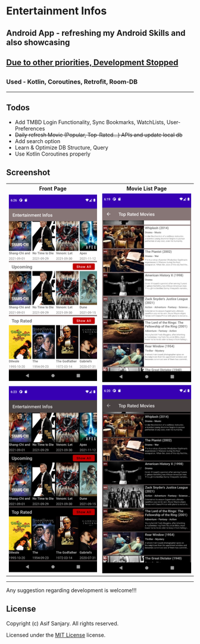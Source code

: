 <h1>Entertainment Infos</h1>
<h2>Android App - refreshing my Android Skills and also showcasing</h2>
<h2><u>Due to other priorities, Development Stopped</u><h2>
<h3><strong>Used</strong> - Kotlin, Coroutines, Retrofit, Room-DB</h2>
<hr>
<h2>Todos</h2>
<ul>
  <li>Add TMBD Login Functionality, Sync Bookmarks, WatchLists, User-Preferences</li>
  <li><del>Daily refresh Movie (Popular, Top-Rated...) APIs and update local db</de></li>
  <li>Add search option</li>
  <li>Learn & Optimize DB Structure, Query</li>
  <li>Use Kotlin Coroutines properly</li>
</ul>

<h2>Screenshot</h2>
<table>
  <tr>
    <th>Front Page</th>
    <th>Movie List Page</th>
  </tr>
  <tr>
    <td><img src="screenshots/Screenshot_1637238360.png" alt="Dark Mode - Front Page" width="400"/></td>
    <td><img src="screenshots/Screenshot_1637237977.png" alt="Dark Mode - Movie List Page" width="400"/></td>
  </tr>
  <tr>
    <td><img src="screenshots/Screenshot_1637238185.png" alt="Front Page" width="400"/></td>
    <td><img src="screenshots/Screenshot_1637238054.png" alt="Movie List Page" width="400"/></td>
  </tr>
</table>

<hr>
<p>Any suggestion regarding development is welcome!!!</p>

<h2><strong>License</strong></h2>

<p>Copyright (c) Asif Sanjary. All rights reserved.</p>

<p>Licensed under the <a href="https://github.com/asifsanjary/Entertainment_Infos/blob/master/LICENSE">MIT License</a> license.</p>
